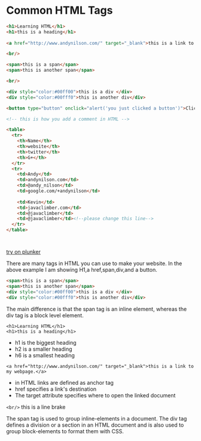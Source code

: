 # Common HTML Tags


```html
<h1>Learning HTML</h1>
<h1>this is a heading</h1>
    
<a href="http://www.andynilson.com/" target="_blank">this is a link to my webpage.</a>

<br/>

<span>this is a span</span>
<span>this is another span</span>

<br/>

<div style="color:#00ff00">this is a div </div>
<div style="color:#00fff0">this is another div</div>

<button type="button" onclick="alert('you just clicked a button')">Click Me!</button>

<!-- this is how you add a comment in HTML -->

<table>
  <tr>
    <th>Name</th>
    <th>website</th>
    <th>twitter</th>
    <th>G+</th>
  </tr>
  <tr>
    <td>Andy</td>
    <td>andynilson.com</td>
    <td>@andy_nilson</td>
    <td>google.com/+andynilson</td>
    
    <td>Kevin</td>
    <td>javaclimber.com</td>
    <td>@javaclimber</td>
    <td>@javaclimber</td><!--please change this line-->
  </tr>
</table>




```
[try on plunker](http://plnkr.co/edit/bqRFSPf9ZDuA9Ddu30fw?p=preview)

There are many tags in HTML you can use to make your website.
In the above example I am showing H1,a href,span,div,and a button.


```html
<span>this is a span</span>
<span>this is another span</span>
<div style="color:#00ff00">this is a div </div>
<div style="color:#00fff0">this is another div</div>
```

The main difference is that the span tag is an inline element, whereas the div tag is a block level element.

```
<h1>Learning HTML</h1>
<h1>this is a heading</h1>
```

* h1 is the biggest heading
* h2 is a smaller heading
* h6 is a smallest heading


```
<a href="http://www.andynilson.com/" target="_blank">this is a link to my webpage.</a>
```

* in HTML links are defined as anchor tag
* href specifies a link's destination
* The target attribute specifies where to open the linked document
     


```<br/>``` this is a line brake

   
The span tag is used to group inline-elements in a document.
The div tag defines a division or a section in an HTML document and is also used to group block-elements to format them with CSS.


  
  
  
  
  
  
  
  
  
  


  
  
  
  
  
  
  
  
  
